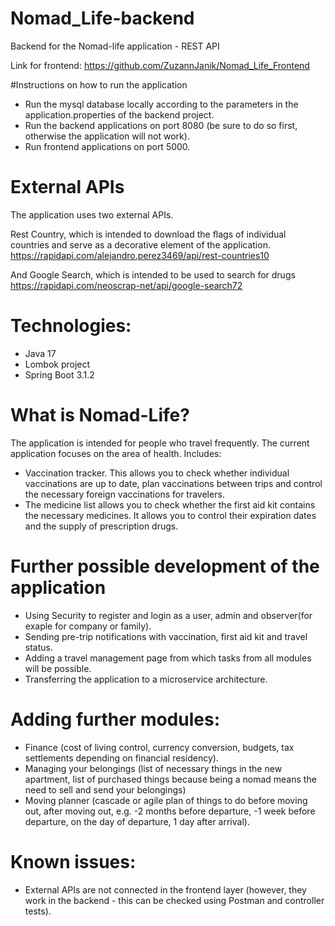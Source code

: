 # Nomad_Life-backend
Backend for the Nomad-life application - REST API

Link for frontend:
https://github.com/ZuzannJanik/Nomad_Life_Frontend

#Instructions on how to run the application
- Run the mysql database locally according to the parameters in the application.properties of the backend project.
- Run the backend applications on port 8080 (be sure to do so first, otherwise the application will not work).
- Run frontend applications on port 5000.

# External APIs
The application uses two external APIs.

Rest Country, which is intended to download the flags of individual countries and serve as a decorative element of the application.
https://rapidapi.com/alejandro.perez3469/api/rest-countries10

And Google Search, which is intended to be used to search for drugs
https://rapidapi.com/neoscrap-net/api/google-search72

# Technologies:
- Java 17
- Lombok project
- Spring Boot 3.1.2

# What is Nomad-Life?

The application is intended for people who travel frequently.
The current application focuses on the area of ​​health. 
Includes: 
- Vaccination tracker. This allows you to check whether individual vaccinations are up to date, plan vaccinations between trips and control the necessary foreign vaccinations for travelers.
- The medicine list allows you to check whether the first aid kit contains the necessary medicines. It allows you to control their expiration dates and the supply of prescription drugs.

# Further possible development of the application

- Using Security to register and login as a user, admin and observer(for exaple for company or family).
- Sending pre-trip notifications with vaccination, first aid kit and travel status.
- Adding a travel management page from which tasks from all modules will be possible.
- Transferring the application to a microservice architecture.

# Adding further modules:
- Finance (cost of living control, currency conversion, budgets, tax settlements depending on financial residency).
- Managing your belongings (list of necessary things in the new apartment, list of purchased things because being a nomad means the need to sell and send your belongings)
- Moving planner (cascade or agile plan of things to do before moving out, after moving out, e.g. -2 months before departure, -1 week before departure, on the day of departure, 1 day after arrival).

# Known issues:
- External APIs are not connected in the frontend layer (however, they work in the backend - this can be checked using Postman and controller tests).
